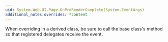 ```yaml
---
uid: System.Web.UI.Page.OnPreRenderComplete(System.EventArgs)
additional_notes.overrides: *content
---
```


<p>When overriding <xref href="System.Web.UI.Page.OnPreRenderComplete(System.EventArgs)"></xref> in a derived class, be sure to call the base class's <xref href="System.Web.UI.Page.OnPreRenderComplete(System.EventArgs)"></xref> method so that registered delegates receive the event.</p>


